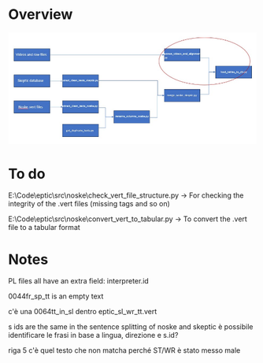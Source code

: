 # Overview

![](Screenshot%202024-02-09%20083750.jpg)

# To do

E:\Code\eptic\src\noske\check_vert_file_structure.py -> For checking the integrity of the .vert files (missing tags and so on)

E:\Code\eptic\src\noske\convert_vert_to_tabular.py -> To convert the .vert file to a tabular format

# Notes

PL files all have an extra field: interpreter.id

0044fr_sp_tt is an empty text

c'è una 0064tt_in_sl dentro eptic_sl_wr_tt.vert

s ids are the same in the sentence splitting of noske and skeptic
è possibile identificare le frasi in base a lingua, direzione e s.id?


riga 5 c'è quel testo che non matcha perché ST/WR è stato messo male
